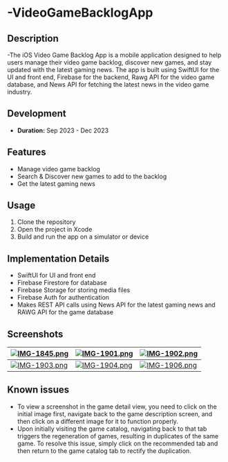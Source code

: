 
# -VideoGameBacklogApp

## Description
-The iOS Video Game Backlog App is a mobile application designed to help users manage their video game backlog, discover new games, and stay updated with the latest gaming news. The app is built using SwiftUI for the UI and front end, Firebase for the backend, Rawg API for the video game database, and News API for fetching the latest news in the video game industry.

## Development
- **Duration:** Sep 2023 - Dec 2023

## Features
- Manage video game backlog
- Search & Discover new games to add to the backlog
- Get the latest gaming news

## Usage
1. Clone the repository
2. Open the project in Xcode
3. Build and run the app on a simulator or device

## Implementation Details
- SwiftUI for UI and front end
- Firebase Firestore for database
- Firebase Storage for storing media files
- Firebase Auth for authentication
- Makes REST API calls using News API for the latest gaming news and RAWG API for the game database

## Screenshots
[![IMG-1845.png](https://i.postimg.cc/ZKvyQd8z/IMG-1845.png)](https://postimg.cc/6yw32TbM) | [![IMG-1901.png](https://i.postimg.cc/vH8VvZh5/IMG-1901.png)](https://postimg.cc/YjV0rkJS) | [![IMG-1902.png](https://i.postimg.cc/GtKzSg6K/IMG-1902.png)](https://postimg.cc/sGBpMmjG)
--- | --- | ---
[![IMG-1903.png](https://i.postimg.cc/FRM7X9Xs/IMG-1903.png)](https://postimg.cc/xJP0KVdW) |[![IMG-1904.png](https://i.postimg.cc/hvDNjmBC/IMG-1904.png)](https://postimg.cc/dkf5NLDd) |[![IMG-1906.png](https://i.postimg.cc/pdYJG1wS/IMG-1906.png)](https://postimg.cc/hJvmhMP8)
## Known issues
- To view a screenshot in the game detail view, you need to click on the initial image first, navigate back to the game description screen, and then click on a different image for it to function properly.
- Upon initially visiting the game catalog, navigating back to that tab triggers the regeneration of games, resulting in duplicates of the same game. To resolve this issue, simply click on the recommended tab and then return to the game catalog tab to rectify the duplication.
